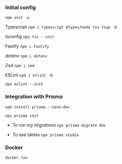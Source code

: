 ### Initial config
`npm init -y`

Typescript 
`npm i typescript @types/node tsx tsup -D`

tsconfig 
`npx tsc --init`

Fastify
`npm i fastify`

dotenv
`npm i dotenv`

Zod 
`npm i zod`

ESLint 
`npm i eslint -D`

`npx eslint --init`

### Integration with Prisma

`npm install prisma --save-dev`

`npx prisma init`

- To run my migrations `npx prisma migrate dev`

- To see tables `npx prisma studio`

### Docker

`docker run`